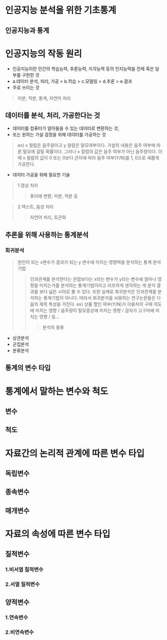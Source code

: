 인공지능 분석을 위한 기초통계
========


인공지능과 통계
----------

# 인공지능의 작동 원리
- 인공지능이란 인간의 학습능력, 추론능력, 지각능력 등의 인지능력을 전체 혹은 일부를 구현한 것
- a.데이터 분석, 처리, 가공 > b.학습 > c.모델링 > d.추론 > e.결과
- 주로 쓰이는 것
> 미분, 적분, 통계, 자연어 처리

## 데이터를 분석, 처리, 가공한다는 것

- 데이터를 컴퓨터가 알아들을 수 있는 데이터로 변환하는 것,
- 또는 원하는 가설 검정을 위해 데이터를 가공하는 것 
> ex) x 컬럼은 음주량이고 y 컬럼은 탈모여부이다.
> 가설의 내용은 음주 여부에 따른 탈모에 걸릴 확률이다.
> 그러나 x 컬럼의 값은 음주 여부가 아닌 음주량이다.
> 이때 x 컬럼의 값이 0 또는 0보다 큰지에 따라 음주 여부(Y/N)를 1, 0으로 새롭게 가공한다.

- 데이터 가공을 위해 필요한 기술
> 1.영상 처리
> > 퓨리에 변환, 미분, 적분 등

> 2.텍스트, 음성 처리
> > 자연어 처리, 토큰화 


## 추론을 위해 사용하는 통계분석

### 회귀분석
> 원인이 되는 x변수가 결과가 되는 y 변수에 미치는 영향력을 분석하는 통계 분석 기법
> > 인과관계를 분석한다는 관점보다는 x라는 변수가 y라는 변수에 얼마나 영향을 미치는가를 분석하는 통계기법이라고 러프하게 생각하는 게 분석 결과를 보다 넓은 시야로 볼 수 있다.
> > 또한 실제로 회귀분석은 인과관계를 분석하는 통계기법이 아니다. 따라서 회귀분석을 사용하는 연구논문들은 다음의 제목 특성을 가진다.
> > ex) 상품 할인 여부(Y/N)가 이용자의 구매 의도에 미치는 영향 / 음주량이 탈모증상에 미치는 영향 / 감자가 고구마에 미치는 영향 / 등...
> > > 분석의 종류
> > > 
- 상관분석
- 군집분석
- 분류분석


통계의 변수 타입
-----

# 통계에서 말하는 변수와 척도

## 변수

## 척도


# 자료간의 논리적 관계에 따른 변수 타입

## 독립변수

## 종속변수

## 매개변수


# 자료의 속성에 따른 변수 타입

## 질적변수
 
### 1.비서열 질적변수
>


### 2.서열 질적변수
>


## 양적변수

### 1.연속변수
>

### 2.비연속변수
> 
###

